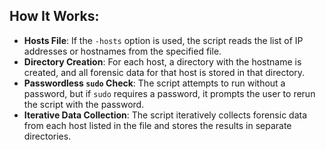 ## How It Works:

- **Hosts File**: If the `-hosts` option is used, the script reads the list of IP addresses or hostnames from the specified file.
- **Directory Creation**: For each host, a directory with the hostname is created, and all forensic data for that host is stored in that directory.
- **Passwordless `sudo` Check**: The script attempts to run without a password, but if `sudo` requires a password, it prompts the user to rerun the script with the password.
- **Iterative Data Collection**: The script iteratively collects forensic data from each host listed in the file and stores the results in separate directories.
